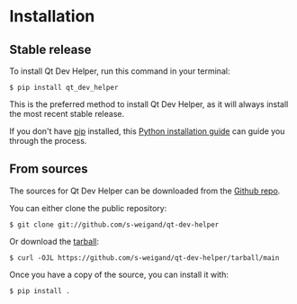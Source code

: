 ```{highlight} shell

```

# Installation

## Stable release

To install Qt Dev Helper, run this command in your terminal:

```console
$ pip install qt_dev_helper
```

This is the preferred method to install Qt Dev Helper, as it will always install the most recent stable release.

If you don't have [pip] installed, this [Python installation guide] can guide
you through the process.

## From sources

The sources for Qt Dev Helper can be downloaded from the [Github repo].

You can either clone the public repository:

```console
$ git clone git://github.com/s-weigand/qt-dev-helper
```

Or download the [tarball]:

```console
$ curl -OJL https://github.com/s-weigand/qt-dev-helper/tarball/main
```

Once you have a copy of the source, you can install it with:

```console
$ pip install .
```

[github repo]: https://github.com/s-weigand/qt-dev-helper
[pip]: https://pip.pypa.io
[python installation guide]: http://docs.python-guide.org/en/latest/starting/installation/
[tarball]: https://github.com/s-weigand/qt-dev-helper/tarball/main
